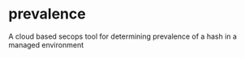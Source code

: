 # prevalence
A cloud based secops tool for determining prevalence of a hash in a managed environment
